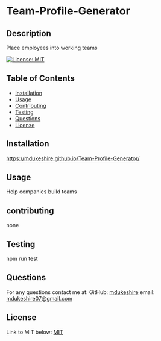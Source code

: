 # Team-Profile-Generator
  

## Description
Place employees into working teams

[![License: MIT](https://img.shields.io/badge/License-MIT-yellow.svg)](https://opensource.org/licenses/MIT)

## Table of Contents
- [Installation](#installation)
- [Usage](#usage)
- [Contributing](#contributing)
- [Testing](#testing)
- [Questions](#questions)
- [License](#license)

## Installation
https://mdukeshire.github.io/Team-Profile-Generator/

## Usage
Help companies build teams

## contributing
none

## Testing
npm run test

## Questions
  For any questions contact me at:
  GitHub: [mdukeshire](https://github.com/mdukeshire)
  email: mdukeshire07@gmail.com

## License
Link to MIT below:
[MIT](https://opensource.org/licenses/MIT)
